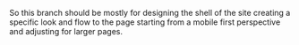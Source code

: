So this branch should be mostly for designing the shell of the site creating a specific look and flow to the page starting from a mobile first perspective and adjusting for larger pages.